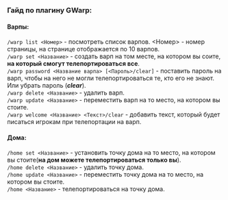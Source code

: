 ### Гайд по плагину GWarp:
#### Варпы:
`/warp list <Номер>` - посмотреть список варпов. <Номер> - номер страницы, на странице отображается по 10 варпов.<br>
`/warp set <Название>` - создать варп на том месте, на котором вы соите, **на который смогут телепортироваться все**.<br>
`/warp password <Название варпа> [<Пароль>/clear]` - поставить пароль на варп, чтобы на него не могли телепортироваться те, кто его не знают. Или убрать пароль (***clear***).<br>
`/warp delete <Название>` - удалить варп.<br>
`/warp update <Название>` - переместить варп на то место, на котором вы стоите.<br>
`/warp welcome <Название> <Текст>/clear` - добавить текст, который будет писаться игрокам при телепортации на варп.<br>
#### Дома:
`/home set <Название>` - установить точку дома на то место, на котором вы стоите(**на дом можете телепортироваться только вы**).<br>
`/home delete <Название>` - удалить точку дома.<br>
`/home update <Название>` - переместить точку дома на то место, на котором вы стоите.<br>
`/home <Название>` - телепортироваться на точку дома.<br>
